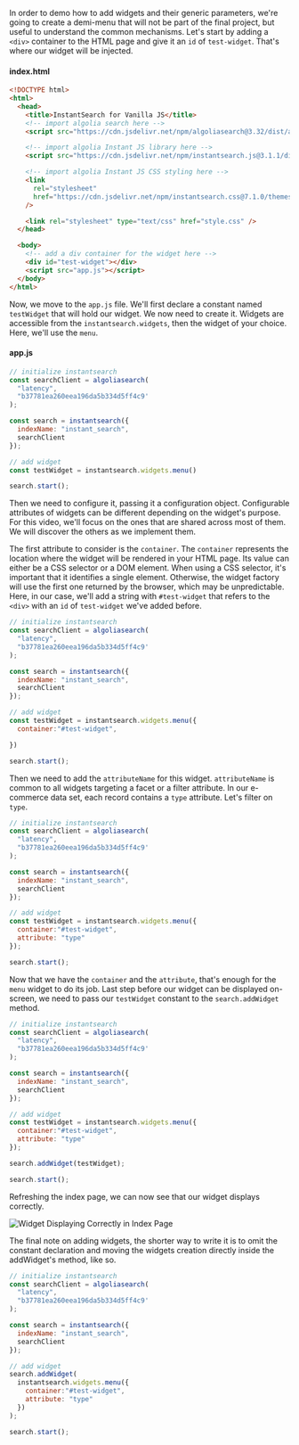 In order to demo how to add widgets and their generic parameters, we're going to create a demi-menu that will not be part of the final project, but useful to understand the common mechanisms. Let's start by adding a `<div>` container to the HTML page and give it an `id` of `test-widget`. That's where our widget will be injected.

#### index.html
```html
<!DOCTYPE html>
<html>
  <head>
    <title>InstantSearch for Vanilla JS</title>
    <!-- import algolia search here -->
    <script src="https://cdn.jsdelivr.net/npm/algoliasearch@3.32/dist/algoliasearchLite.min.js"></script>

    <!-- import algolia Instant JS library here -->
    <script src="https://cdn.jsdelivr.net/npm/instantsearch.js@3.1.1/dist/instantsearch.production.min.js"></script>

    <!-- import algolia Instant JS CSS styling here --> 
    <link
      rel="stylesheet"
      href="https://cdn.jsdelivr.net/npm/instantsearch.css@7.1.0/themes/reset-min.css"
    />

    <link rel="stylesheet" type="text/css" href="style.css" />
  </head>

  <body>
    <!-- add a div container for the widget here -->
    <div id="test-widget"></div>
    <script src="app.js"></script>
  </body>
</html>
```

Now, we move to the `app.js` file. We'll first declare a constant named `testWidget` that will hold our widget. We now need to create it. Widgets are accessible from the `instantsearch.widgets`, then the widget of your choice. Here, we'll use the `menu`.

#### app.js
```js
// initialize instantsearch
const searchClient = algoliasearch(
  "latency",
  "b37781ea260eea196da5b334d5ff4c9'
);

const search = instantsearch({
  indexName: "instant_search",
  searchClient
});

// add widget
const testWidget = instantsearch.widgets.menu()

search.start();
```

Then we need to configure it, passing it a configuration object. Configurable attributes of widgets can be different depending on the widget's purpose. For this video, we'll focus on the ones that are shared across most of them. We will discover the others as we implement them.

The first attribute to consider is the `container`. The `container` represents the location where the widget will be rendered in your HTML page. Its value can either be a CSS selector or a DOM element. When using a CSS selector, it's important that it identifies a single element. Otherwise, the widget factory will use the first one returned by the browser,  which may be unpredictable. Here, in our case, we'll add a string with `#test-widget` that refers to the `<div>` with an `id` of `test-widget` we've added before.

```js
// initialize instantsearch
const searchClient = algoliasearch(
  "latency",
  "b37781ea260eea196da5b334d5ff4c9'
);

const search = instantsearch({
  indexName: "instant_search",
  searchClient
});

// add widget
const testWidget = instantsearch.widgets.menu({
  container:"#test-widget",

})

search.start();
```

Then we need to add the `attributeName` for this widget. `attributeName` is common to all widgets targeting a facet or a filter attribute. In our e-commerce data set, each record contains a `type` attribute. Let's filter on `type`.

```js
// initialize instantsearch
const searchClient = algoliasearch(
  "latency",
  "b37781ea260eea196da5b334d5ff4c9'
);

const search = instantsearch({
  indexName: "instant_search",
  searchClient
});

// add widget
const testWidget = instantsearch.widgets.menu({
  container:"#test-widget",
  attribute: "type"
});

search.start();
```

Now that we have the `container` and the `attribute`, that's enough for the `menu` widget to do its job. Last step before our widget can be displayed on-screen, we need to pass our `testWidget` constant to the `search.addWidget` method. 

```js
// initialize instantsearch
const searchClient = algoliasearch(
  "latency",
  "b37781ea260eea196da5b334d5ff4c9'
);

const search = instantsearch({
  indexName: "instant_search",
  searchClient
});

// add widget
const testWidget = instantsearch.widgets.menu({
  container:"#test-widget",
  attribute: "type"
});

search.addWidget(testWidget);

search.start();
```

Refreshing the index page, we can now see that our widget displays correctly.

![Widget Displaying Correctly in Index Page](https://res.cloudinary.com/dg3gyk0gu/image/upload/v1554498340/transcript-images/algolia-how-to-add-instantsearch-js-widgets-and-their-common-attributes-widget-displaying-correctly-in-index-page.jpg)

The final note on adding widgets, the shorter way to write it is to omit the constant declaration and moving the widgets creation directly inside the addWidget's method, like so. 

```js
// initialize instantsearch
const searchClient = algoliasearch(
  "latency",
  "b37781ea260eea196da5b334d5ff4c9'
);

const search = instantsearch({
  indexName: "instant_search",
  searchClient
});

// add widget
search.addWidget(
  instantsearch.widgets.menu({
    container:"#test-widget",
    attribute: "type"
  })
);

search.start();
```